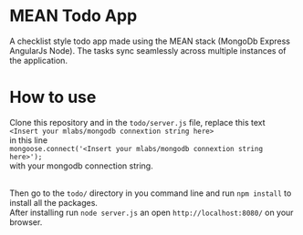 # MEAN Todo App
A checklist style todo app made using the MEAN stack (MongoDb Express AngularJs Node). The tasks sync seamlessly across multiple instances of the application.


# How to use
Clone this repository and in the `todo/server.js` file, replace this text   
```<Insert your mlabs/mongodb connextion string here>```<br>
in this line   
```mongoose.connect('<Insert your mlabs/mongodb connextion string here>');```<br> 
with your mongodb connection string.<br><br>

Then go to the `todo/` directory in you command line and run `npm install` to install all the packages.<br>
After installing run `node server.js` an open `http://localhost:8080/` on your browser.
